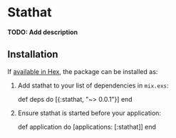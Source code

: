 # Stathat

**TODO: Add description**

## Installation

If [available in Hex](https://hex.pm/docs/publish), the package can be installed as:

  1. Add stathat to your list of dependencies in `mix.exs`:

        def deps do
          [{:stathat, "~> 0.0.1"}]
        end

  2. Ensure stathat is started before your application:

        def application do
          [applications: [:stathat]]
        end

